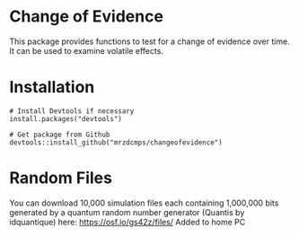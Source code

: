# Change of Evidence
This package provides functions to test for a change of evidence over time. It can be used to examine volatile effects.

  # Installation

    # Install Devtools if necessary
    install.packages("devtools")
    
    # Get package from Github
    devtools::install_github("mrzdcmps/changeofevidence")
    
  # Random Files
  
  You can download 10,000 simulation files each containing 1,000,000 bits generated by a quantum random number generator (Quantis by idquantique) here:
  https://osf.io/gs42z/files/
Added to home PC
